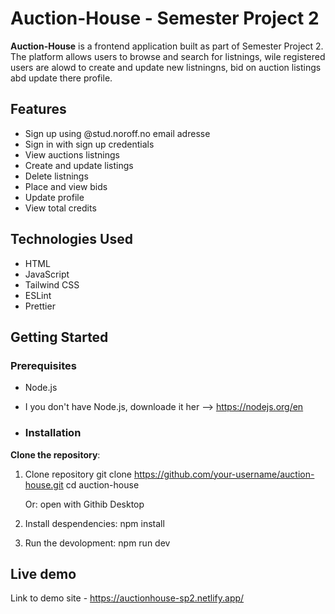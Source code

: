 # Auction-House - Semester Project 2

**Auction-House** is a frontend application built as part of Semester Project 2. The platform allows users to browse and search for listnings, wile registered users are alowd to  create and update new listningns, bid on auction listings abd update there profile.

## Features

- Sign up using @stud.noroff.no email adresse
- Sign in with sign up credentials
- View auctions listnings
- Create and update listings
- Delete listnings
- Place and view bids
- Update profile
- View total credits
  
## Technologies Used

- HTML
- JavaScript
- Tailwind CSS
- ESLint
- Prettier

## Getting Started

### Prerequisites

- Node.js
- I you don't have Node.js, downloade it her --> https://nodejs.org/en

- ### Installation

**Clone the repository**:

1. Clone repository
   git clone https://github.com/your-username/auction-house.git
   cd auction-house

   Or: open with Githib Desktop
   
3. Install despendencies: npm install
4. Run the devolopment: npm run dev

## Live demo

Link to demo site - https://auctionhouse-sp2.netlify.app/


